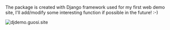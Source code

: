The package is created with Django framework used for my first web demo site, I'll add/modify some interesting function if possible in the future! :-)

![djdemo.guosi.site]()
